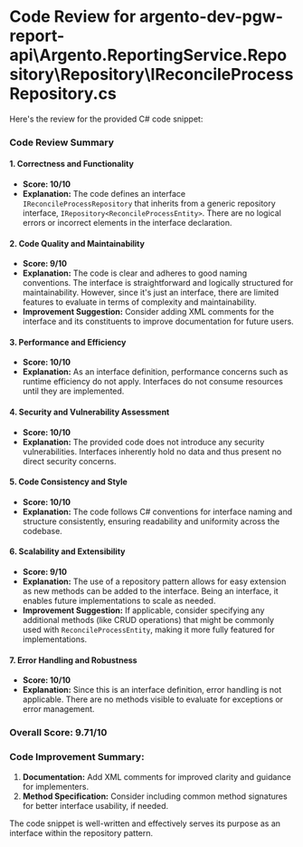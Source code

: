 # Code Review for argento-dev-pgw-report-api\Argento.ReportingService.Repository\Repository\IReconcileProcessRepository.cs

Here's the review for the provided C# code snippet:

### Code Review Summary

#### 1. Correctness and Functionality
- **Score: 10/10**
- **Explanation:** The code defines an interface `IReconcileProcessRepository` that inherits from a generic repository interface, `IRepository<ReconcileProcessEntity>`. There are no logical errors or incorrect elements in the interface declaration.

#### 2. Code Quality and Maintainability
- **Score: 9/10**
- **Explanation:** The code is clear and adheres to good naming conventions. The interface is straightforward and logically structured for maintainability. However, since it's just an interface, there are limited features to evaluate in terms of complexity and maintainability.
- **Improvement Suggestion:** Consider adding XML comments for the interface and its constituents to improve documentation for future users.

#### 3. Performance and Efficiency
- **Score: 10/10**
- **Explanation:** As an interface definition, performance concerns such as runtime efficiency do not apply. Interfaces do not consume resources until they are implemented.

#### 4. Security and Vulnerability Assessment
- **Score: 10/10**
- **Explanation:** The provided code does not introduce any security vulnerabilities. Interfaces inherently hold no data and thus present no direct security concerns.

#### 5. Code Consistency and Style
- **Score: 10/10**
- **Explanation:** The code follows C# conventions for interface naming and structure consistently, ensuring readability and uniformity across the codebase.

#### 6. Scalability and Extensibility
- **Score: 9/10**
- **Explanation:** The use of a repository pattern allows for easy extension as new methods can be added to the interface. Being an interface, it enables future implementations to scale as needed.
- **Improvement Suggestion:** If applicable, consider specifying any additional methods (like CRUD operations) that might be commonly used with `ReconcileProcessEntity`, making it more fully featured for implementations.

#### 7. Error Handling and Robustness
- **Score: 10/10**
- **Explanation:** Since this is an interface definition, error handling is not applicable. There are no methods visible to evaluate for exceptions or error management.

### Overall Score: 9.71/10

### Code Improvement Summary:
1. **Documentation:** Add XML comments for improved clarity and guidance for implementers.
2. **Method Specification:** Consider including common method signatures for better interface usability, if needed.

The code snippet is well-written and effectively serves its purpose as an interface within the repository pattern.